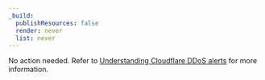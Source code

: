 ```yaml
---
_build:
  publishResources: false
  render: never
  list: never
---
```

No action needed. Refer to [Understanding Cloudflare DDoS alerts](https://support.cloudflare.com/hc/articles/360053216191) for more information.
